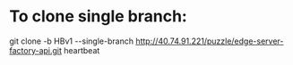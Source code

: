 # To clone single branch:

git clone -b HBv1 --single-branch http://40.74.91.221/puzzle/edge-server-factory-api.git heartbeat